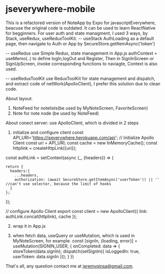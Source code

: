 # jseverywhere-mobile
This is a refactored version of NoteApp by Expo for javascriptEverywhere, beacuse the original code is outdated. It can be used to learn ReactNative for begginners.
For user auth and state managment, I used 3 ways, by Stack, useRedux, useReduxToolKit.
-- useStack AuthLoading as a default page, then navigate to Auth or App by SecureStore.getItemAsync('token')

-- useRedux use Simple Redux, state management in App.js authContext = useMemo(..) to define logIn,logOut and Register, Then in SignInScreen or SignUpScreen, invoke corresponding functions to naviagte, Context is also used.

-- useReduxToolKit use ReduxToolKit for state management and dispatch, and extract code of netWork(ApolloClient), I prefer this solution due to clean code.

About layout:
1. NoteFeed for notelists(be used by MyNoteScreen, FavoriteScreen)
2. Note for note node (be used by NoteFeed)

About conect server:
use ApolloClient, which is divided in 2 steps

1. initialize and configure client
const API_URI='https://jseverywhere.herokuapp.com/api';
// Initialize Apollo Client
const uri = API_URI;
const cache = new InMemoryCache();
const httplink = createHttpLink({uri});

const authLink = setContext(async (_, {headers}) => {

    return {
      headers:{
        ...headers,
        authorization: (await SecureStore.getItemAsync('userToken')) || ''   //can't use selector, because the limit of hooks
      }
    };
});

// configure Apollo Client
export const client = new ApolloClient({
    link: authLink.concat(httplink),
    cache
});

2. wrap it in App.js
      <ApolloProvider client={client} >
      </ApolloProvider>

3. when fetch data, useQuery or useMutation, which is used in MyNoteScreen, for example.
  const [signIn, {loading, error}] = useMutation(SIGNIN_USER, {
        onCompleted: data => {
            storeToken(data.signIn);
            dispatch(setSignIn({
                isLoggedIn: true,
                userToken: data.signIn
            }));
        }
    })
 
 That's all, any question contact me at jeremyqinsa@gmail.com.



